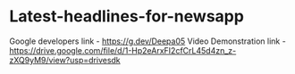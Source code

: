 # Latest-headlines-for-newsapp
Google developers link    - https://g.dev/Deepa05
Video Demonstration link  - https://drive.google.com/file/d/1-Hp2eArxFI2cfCrL45d4zn_z-zXQ9yM9/view?usp=drivesdk
